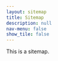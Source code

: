 ```yaml
---
layout: sitemap
title: Sitemap
description: null
nav-menu: false
show_tile: false
---
```


This is a sitemap.
